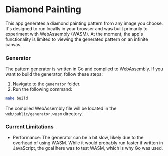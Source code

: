 # Diamond Painting

This app generates a diamond painting pattern from any image you choose. It's designed to run locally in your browser and was built primarily to experiment with WebAssembly (WASM). At the moment, the app's functionality is limited to viewing the generated pattern on an infinite canvas.

### Generator

The pattern generator is written in Go and compiled to WebAssembly. If you want to build the generator, follow these steps:

1. Navigate to the `generator` folder.
2. Run the following command:

```bash
make build
```

The compiled WebAssembly file will be located in the `web/public/generator.wasm` directory.

### Current Limitations

- Performance: The generator can be a bit slow, likely due to the overhead of using WASM. While it would probably run faster if written in JavaScript, the goal here was to test WASM, which is why Go was used.
